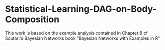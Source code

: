 # Statistical-Learning-DAG-on-Body-Composition
This work is based on the example analysis contained in Chapter 8 of Scutari's Bayesian Networks book "Bayesian Networks with Examples in R" . 
